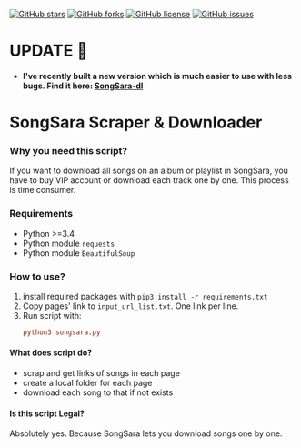 [![GitHub stars](https://img.shields.io/github/stars/mrtztg/songsara-downloder.svg?style=flat-square)](https://github.com/mrtztg/songsara-downloder/stargazers)
[![GitHub forks](https://img.shields.io/github/forks/mrtztg/songsara-downloder.svg?style=flat-square)](https://github.com/mrtztg/songsara-downloder/network)
[![GitHub license](https://img.shields.io/github/license/mrtztg/songsara-downloder.svg?style=flat-square)](https://github.com/mrtztg/songsara-downloder/blob/master/LICENSE)
[![GitHub issues](https://img.shields.io/github/issues/mrtztg/songsara-downloder.svg?style=flat-square)](https://github.com/mrtztg/songsara-downloder/udemy-dl/issues)

# UPDATE 🚨
- **I've recently built a new version which is much easier to use with less bugs. Find it here: [SongSara-dl](https://github.com/mrtztg/songsara-dl)** 

# SongSara Scraper & Downloader


### Why you need this script?
If you want to download all songs on an album or playlist in SongSara, you have to buy VIP account or download each track one by one. This process is time consumer.

### Requirements

* Python >=3.4
* Python module `requests`
* Python module `BeautifulSoup`

### How to use?

1. install required packages with `pip3 install -r requirements.txt` 
2. Copy pages' link to `input_url_list.txt`. One link per line.
3. Run script with: 
   ```ini
   python3 songsara.py
   ``` 
   
#### What does script do?

* scrap and get links of songs in each page
* create a local folder for each page
* download each song to that if not exists

#### Is this script Legal?
Absolutely yes. Because SongSara lets you download songs one by one.
